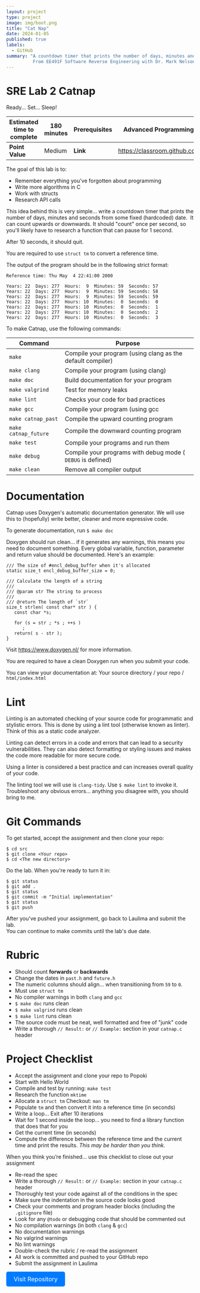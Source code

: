 ```yaml
---
layout: project
type: project
image: img/boot.png
title: "Cat Nap"
date: 2024-01-05
published: true
labels:
  - GitHub
summary: "A countdown timer that prints the number of days, minutes and seconds from some fixed (hardcoded) date.
          From EE491F Software Reverse Engineering with Dr. Mark Nelson"
---
```

SRE Lab 2 Catnap
================

Ready... Set... Sleep!

| **Estimated time to complete** | 180 minutes | **Prerequisites** | Advanced Programming Assessment         |
|--------------------------------|-------------|-------------------|-----------------------------------------|
| **Point Value**                | Medium      | **Link**          | https://classroom.github.com/a/3ejOw7Qf |


The goal of this lab is to:
  - Remember everything you've forgotten about programming
  - Write more algorithms in C
  - Work with structs
  - Research API calls


This idea behind this is very simple... write a countdown timer that prints the
number of days, minutes and seconds from some fixed (hardcoded) date.  It can
count upwards or downwards.  It should "count" once per second, so you'll 
likely have to research a function that can pause for 1 second.

After 10 seconds, it should quit.

You are required to use `struct tm` to convert a reference time.

The output of the program should be in the following strict format:
````
Reference time: Thu May  4 22:41:00 2000

Years: 22  Days: 277  Hours:  9  Minutes: 59  Seconds: 57 
Years: 22  Days: 277  Hours:  9  Minutes: 59  Seconds: 58 
Years: 22  Days: 277  Hours:  9  Minutes: 59  Seconds: 59 
Years: 22  Days: 277  Hours: 10  Minutes:  0  Seconds:  0 
Years: 22  Days: 277  Hours: 10  Minutes:  0  Seconds:  1 
Years: 22  Days: 277  Hours: 10  Minutes:  0  Seconds:  2 
Years: 22  Days: 277  Hours: 10  Minutes:  0  Seconds:  3 
````

To make Catnap, use the following commands:

| Command              | Purpose                                                    |
|----------------------|------------------------------------------------------------|
| `make`               | Compile your program (using clang as the default compiler) |
| `make clang`         | Compile your program (using clang)                         |
| `make doc`           | Build documentation for your program                       |
| `make valgrind`      | Test for memory leaks                                      |
| `make lint`          | Checks your code for bad practices                         |
| `make gcc`           | Compile your program (using gcc                            |
| `make catnap_past`   | Compile the upward counting program                        |
| `make catnap_future` | Compile the downward counting program                      |
| `make test`          | Compile your programs and run them                         |
| `make debug`         | Compile your programs with debug mode ( `DEBUG` is defined)|
| `make clean`         | Remove all compiler output                                 |


# Documentation
Catnap uses Doxygen's automatic documentation generator.  We will use this to 
(hopefully) write better, cleaner and more expressive code.  

To generate documentation, run `$ make doc`

Doxygen should run clean... if it generates any warnings, this means you need 
to document something.  Every global variable, function, parameter and return 
value should be documented.  Here's an example:

    /// The size of #encl_debug_buffer when it's allocated
    static size_t encl_debug_buffer_size = 0;
    
    /// Calculate the length of a string
    ///
    /// @param str The string to process
    ///
    /// @return The length of `str`
    size_t strlen( const char* str ) {
       const char *s;
    
       for (s = str ; *s ; ++s )
          ;
       return( s - str );
    }

Visit https://www.doxygen.nl/ for more information.

You are required to have a clean Doxygen run when you submit your code.

You can view your documentation at:  Your source directory / your repo / `html/index.html`


# Lint
Linting is an automated checking of your source code for programmatic and 
stylistic errors.  This is done by using a lint tool (otherwise known as linter).  
Think of this as a static code analyzer.

Linting can detect errors in a code and errors that can lead to a security 
vulnerabilities.  They can also detect formatting or styling issues and makes 
the code more readable for more secure code.

Using a linter is considered a best practice and can increases overall quality 
of your code.

The linting tool we will use is `clang-tidy`.  Use `$ make lint` to invoke it.
Troubleshoot any obvious errors... anything you disagree with, you should bring
to me.


# Git Commands
To get started, accept the assignment and then clone your repo:

    $ cd src
    $ git clone <Your repo>
    $ cd <The new directory>

Do the lab.  When you're ready to turn it in:

    $ git status
    $ git add .
    $ git status
    $ git commit -m "Initial implementation"
    $ git status
    $ git push

After you've pushed your assignment, go back to Laulima and submit the lab.  
You can continue to make commits until the lab's due date.


# Rubric
  - Should count **forwards** or **backwards**
  - Change the dates in `past.h` and `future.h`
  - The numeric columns should align... when transitioning from `59` to `0`.
  - Must use `struct tm`
  - No compiler warnings in both `clang` and `gcc`
  - `$ make doc` runs clean
  - `$ make valgrind` runs clean
  - `$ make lint` runs clean
  - The source code must be neat, well formatted and free of "junk" code
  - Write a thorough `// Result:`  or `// Example:` section in your `catnap.c` header




# Project Checklist
  - Accept the assignment and clone your repo to Popoki
  - Start with Hello World
  - Compile and test by running:  `make test`
  - Research the function `mktime` 
  - Allocate a `struct tm`     Checkout:  `man tm`
  - Populate `tm` and then convert it into a reference time (in seconds)
  - Write a loop... Exit after 10 iterations
  - Wait for 1 second inside the loop… you need to find a library function that 
    does that for you
  - Get the current time (in seconds)
  - Compute the difference between the reference time and the current time and 
    print the results.  _This may be harder than you think._

When you think you’re finished… use this checklist to close out your assignment
  - Re-read the spec
  - Write a thorough `// Result:`  or `// Example:` section in your `catnap.c` header
  - Thoroughly test your code against all of the conditions in the spec
  - Make sure the indentation in the source code looks good
  - Check your comments and program header blocks (including the `.gitignore` file)
  - Look for any `@todo` or debugging code that should be commented out
  - No compilation warnings (in both `clang` & `gcc`)
  - No documentation warnings
  - No valgrind warnings
  - No lint warnings
  - Double-check the rubric / re-read the assignment
  - All work is committed and pushed to your GitHub repo
  - Submit the assignment in Laulima


<a href="https://github.com/SRE-Nelson/sre_lab2_catnap-Zeniscribbles.git" style="display: inline-block; padding: 10px 20px; font-size: 16px; color: #fff; background-color: #007bff; text-align: center; border-radius: 5px; text-decoration: none;">Visit Repository</a>


